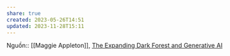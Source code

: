 ```yaml
---
share: true
created: 2023-05-26T14:51
updated: 2023-11-28T15:11
---
```

Nguồn:: [[Maggie Appleton]], [The Expanding Dark Forest and Generative AI](https://maggieappleton.com/ai-dark-forest)
